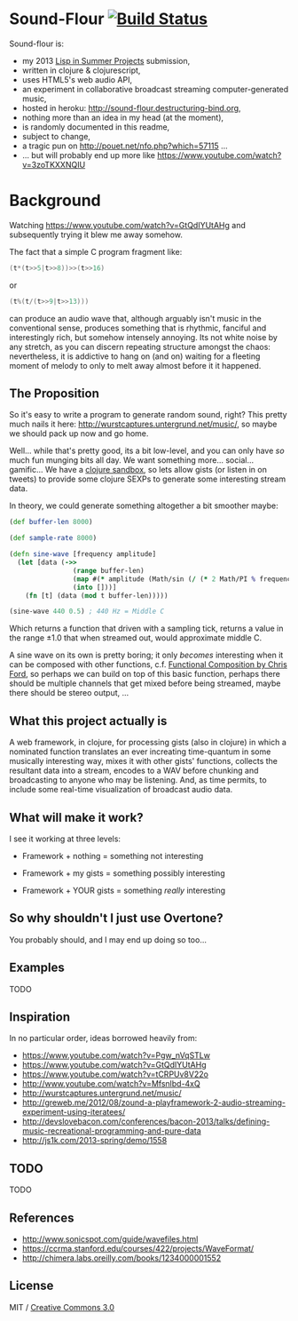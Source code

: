 # Sound-Flour [![Build Status](https://secure.travis-ci.org/rm-hull/sound-flour.png)](http://travis-ci.org/rm-hull/sound-flour)

Sound-flour is:

* my 2013 [Lisp in Summer Projects](http://lispinsummerprojects.org/) submission,
* written in clojure & clojurescript,
* uses HTML5's web audio API,
* an experiment in collaborative broadcast streaming computer-generated music,
* hosted in heroku: http://sound-flour.destructuring-bind.org, 
* nothing more than an idea in my head (at the moment),
* is randomly documented in this readme,
* subject to change,
* a tragic pun on http://pouet.net/nfo.php?which=57115 ...
* ... but will probably end up more like https://www.youtube.com/watch?v=3zoTKXXNQIU

# Background

Watching https://www.youtube.com/watch?v=GtQdIYUtAHg and subsequently trying it 
blew me away somehow.

The fact that a simple C program fragment like:

```c
(t*(t>>5|t>>8))>>(t>>16)
```

or

```c
(t%(t/(t>>9|t>>13)))
```

can produce an audio wave that, although arguably isn't music in the 
conventional sense, produces something that is rhythmic, fanciful and 
interestingly rich, but somehow intensely annoying. Its not white 
noise by any stretch, as you can discern repeating structure amongst
the chaos: nevertheless, it is addictive to hang on (and on) waiting 
for a fleeting moment of melody to only to melt away almost before it
it happened.

## The Proposition

So it's easy to write a program to generate random sound, right? This pretty 
much nails it here: http://wurstcaptures.untergrund.net/music/, so maybe we
should pack up now and go home.

Well... while that's pretty good, its a bit low-level, and you can only have
_so_ much fun munging bits all day. We want something more... social... gamific...
We have a [clojure sandbox](https://github.com/Licenser/clj-sandbox), 
so lets allow gists (or listen in on tweets) to provide some clojure SEXPs to 
generate some interesting stream data.

In theory, we could generate something altogether a bit smoother maybe:

```clojure
(def buffer-len 8000)

(def sample-rate 8000)

(defn sine-wave [frequency amplitude]
  (let [data (->> 
                (range buffer-len)
                (map #(* amplitude (Math/sin (/ (* 2 Math/PI % frequency) sample-rate))))
                (into []))]
    (fn [t] (data (mod t buffer-len)))))

(sine-wave 440 0.5) ; 440 Hz = Middle C 
```
Which returns a function that driven with a sampling tick, returns a value in
the range ±1.0 that when streamed out, would approximate middle C.

A sine wave on its own is pretty boring; it only _becomes_ interesting when it 
can be composed with other functions, 
c.f. [Functional Composition by Chris Ford](http://www.youtube.com/watch?v=Mfsnlbd-4xQ),
so perhaps we can build on top of this basic function, perhaps there should be multiple 
channels that get mixed before being streamed, maybe there should be stereo output, ...

## What this project actually is

A web framework, in clojure, for processing gists (also in clojure) in which 
a nominated function translates an ever increating time-quantum in some musically 
interesting way, mixes it with other gists' functions, collects the resultant data
into a stream, encodes to a WAV before chunking and broadcasting to anyone who may be
listening. And, as time permits, to include some real-time visualization of broadcast
audio data. 

## What will make it work?

I see it working at three levels: 

* Framework + nothing = something not interesting

* Framework + my gists = something possibly interesting

* Framework + YOUR gists = something _really_ interesting

## So why shouldn't I just use Overtone?

You probably should, and I may end up doing so too...

## Examples

TODO

## Inspiration

In no particular order, ideas borrowed heavily from:

* https://www.youtube.com/watch?v=Pgw_nVqSTLw
* https://www.youtube.com/watch?v=GtQdIYUtAHg
* https://www.youtube.com/watch?v=tCRPUv8V22o
* http://www.youtube.com/watch?v=Mfsnlbd-4xQ
* http://wurstcaptures.untergrund.net/music/
* http://greweb.me/2012/08/zound-a-playframework-2-audio-streaming-experiment-using-iteratees/
* http://devslovebacon.com/conferences/bacon-2013/talks/defining-music-recreational-programming-and-pure-data
* http://js1k.com/2013-spring/demo/1558

## TODO

TODO

## References

* http://www.sonicspot.com/guide/wavefiles.html
* https://ccrma.stanford.edu/courses/422/projects/WaveFormat/
* http://chimera.labs.oreilly.com/books/1234000001552

## License

MIT / [Creative Commons 3.0](http://creativecommons.org/licenses/by/3.0/legalcode)

